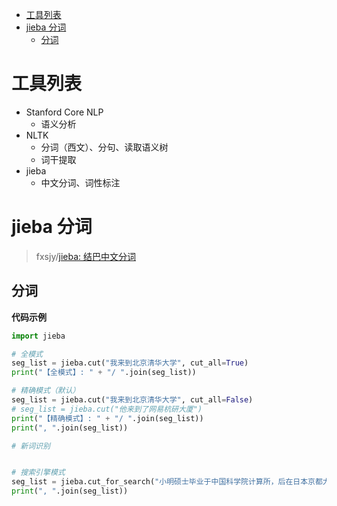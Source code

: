 - [工具列表](#工具列表)
- [jieba 分词](#jieba-分词)
  - [分词](#分词)

# 工具列表
- Stanford Core NLP
  - 语义分析
- NLTK
  - 分词（西文）、分句、读取语义树
  - 词干提取
- jieba
  - 中文分词、词性标注

# jieba 分词
> fxsjy/[jieba: 结巴中文分词](https://github.com/fxsjy/jieba) 

## 分词
**代码示例**
```Python
import jieba

# 全模式
seg_list = jieba.cut("我来到北京清华大学", cut_all=True)
print("【全模式】: " + "/ ".join(seg_list))  

# 精确模式（默认）
seg_list = jieba.cut("我来到北京清华大学", cut_all=False)
# seg_list = jieba.cut("他来到了网易杭研大厦")
print("【精确模式】: " + "/ ".join(seg_list))  
print(", ".join(seg_list))

# 新词识别


# 搜索引擎模式
seg_list = jieba.cut_for_search("小明硕士毕业于中国科学院计算所，后在日本京都大学深造")
print(", ".join(seg_list))
```
